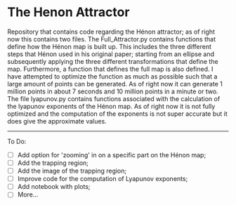 # The Henon Attractor

Repository that contains code regarding the Hénon attractor; as of right now this contains two files. The Full_Attractor.py contains functions that define how the Hénon map is built up. This includes the three different steps that Hénon used in his original paper; starting from an ellipse and subsequently applying the three different transformations that define the map. Furthermore, a function that defines the full map is also defined. I have attempted to optimize the function as much as possible such that a large amount of points can be generated. As of right now it can generate 1 million points in about 7 seconds and 10 million points in a minute or two. The file lyapunov.py contains functions associated with the calculation of the lyapunov exponents of the Hénon map. As of right now it is not fully optimized and the computation of the exponents is not super accurate but it does give the approximate values.

--------------------------------

To Do:

- [ ] Add option for 'zooming' in on a specific part on the Hénon map;
- [ ] Add the trapping region;
- [ ] Add the image of the trapping region;
- [ ] Improve code for the computation of Lyapunov exponents;
- [ ] Add notebook with plots;
- [ ] More...
